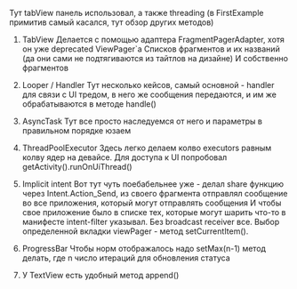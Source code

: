 Тут tabView панель использовал, а также threading (в FirstExample примитив самый касался, тут обзор других методов)

1) TabView
	Делается с помощью адаптера FragmentPagerAdapter, хотя он уже deprecated
	ViewPager`a
	Списков фрагментов и их названий (да они сами не подтягиваются из тайтлов на дизайне)
	И собственно фрагментов

2) Looper / Handler
	Тут несколько кейсов, самый основной - handler для связи с UI тредом, в него же сообщения передаются, и им же обрабатываются в методе
	handle()

3) AsyncTask
	Тут все просто наследуемся от него и параметры в правильном порядке юзаем

4) ThreadPoolExecutor
	Здесь легко делаем колво executors равным колву ядер на девайсе.
	Для доступа к UI попробовал getActivity().runOnUiThread()

5) Implicit intent
	Вот тут чуть поебабельнее уже - делал share функцию через Intent.Action_Send, из своего фрагмента отправлял сообщение во все приложения,
	который могут отправлять сообщения
	И чтобы свое приложение было в списке тех, которые могут шарить что-то в манифесте intent-filter указывал. Без broadcast receiver все.
	Выбор определенной вкладки viewPager - метод setCurrentItem().

6) ProgressBar 
	Чтобы норм отображалось надо setMax(n-1) метод делать, где n число итераций для обновления статуса
	
7) У TextView есть удобный метод append()